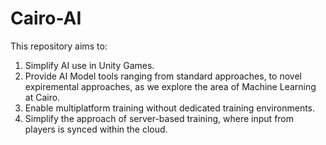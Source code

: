 # Cairo-AI
This repository aims to:

1. Simplify AI use in Unity Games.
2. Provide AI Model tools ranging from standard approaches, to novel expiremental approaches, as we explore the area of Machine Learning at Cairo.
3. Enable multiplatform training without dedicated training environments.
4. Simplify the approach of server-based training, where input from players is synced within the cloud. 
